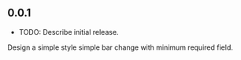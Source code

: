 ## 0.0.1

* TODO: Describe initial release.

Design a simple style simple bar change with minimum required field.